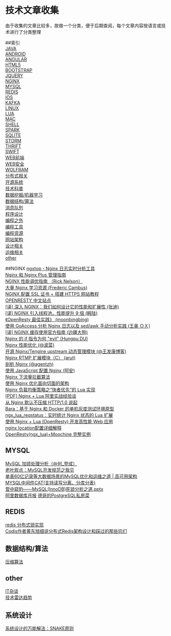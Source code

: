 技术文章收集
======
由于收集的文章比较多，故做一个分类，便于后期查阅，每个文章内容按语言或技术进行了分类整理


##索引  
[JAVA](star/JAVA.md)  
[ANDROID](#ANDROID)  
[ANGULAR](#ANGULAR)  
[HTML5](#HTML5)   
[BOOTSTRAP](#BOOTSTRAP)  
[JQUERY](#JQUERY)  
[NGINX](#NGINX)  
[MYSQL](#MYSQL)  
[REDIS](star/REDIS.md)  
[IOS](#IOS)  
[KAFKA](#KAFKA)  
[LINUX](#LINUX)  
[LUA](#LUA)  
[MAC](#MAC)  
[SHELL](#SHELL)  
[SPARK](#SPARK)  
[SQLITE](#SQLITE)  
[STORM](#STORM)  
[THRIFT](#THRIFT)    
[SWIFT](#SWIFT)  
[WEB前端](JavaScript/components.md)    
[WEB安全](#WEB安全)    
[WOLFRAM](#WOLFRAM)  
[分布式相关](#分布式相关)  
[开源系统](#开源系统)  
[技术科普](#技术科普)  
[数据挖掘/机器学习](other/spider.md)  
[数据结构/算法](#数据结构/算法)  
[消息队列](#消息队列)  
[程序设计](#程序设计)  
[编程之外](talks.md)  
[编程工具](#编程工具)  
[编程资源](#编程资源)  
[网站架构](#网站架构)  
[设计相关](#设计相关)  
[运维相关](#运维相关)  
[other](#other)  

<a name="NGINX"></a>
##NGINX
[ngxtop - Nginx 日志实时分析工具](https://github.com/lebinh/ngxtop)  
[Nginx 和 Nginx Plus 管理指南](https://www.nginx.com/resources/admin-guide)  
[NGINX 性能调优指南 （Rick Nelson）](https://www.nginx.com/blog/tuning-nginx)  
[大量 Nginx 学习资源 (Frederic Cambus)](https://github.com/fcambus/nginx-resources)  
[NGINX 配置 SSL 证书 + 搭建 HTTPS 网站教程](https://s.how/nginx-ssl/)  
[OPENRESTY 中文站点](http://openresty.org/cn/)  
[[译] 深入 NGINX：我们如何设计它的性能和扩展性 (张迪)](http://www.cnbeta.com/articles/402709.htm)  
[[译] NGINX 引入线程池，性能提升 9 倍 (韩陆)](http://www.infoq.com/cn/articles/thread-pools-boost-performance-9x)  
[《OpenResty 最佳实践》 (moonbingbing)](https://moonbingbing.gitbooks.io/openresty-best-practices/content/)  
[使用 GoAccess 分析 Nginx 日志以及 sed/awk 手动分析实践 (王奥 ＯＸ)](http://weekly.manong.io/bounce?url=http%3A%2F%2Fwsgzao.github.io%2Fpost%2Fgoaccess%2F&aid=2963&nid=80)  
[[译] NGINX 缓存使用官方指南 (边疆大狗)](http://www.jointforce.com/jfperiodical/article/949)  
[Nginx 的 if 指令为何 "evil" (Hungpu DU)](http://weekly.manong.io/bounce?url=http%3A%2F%2Fialloc.org%2Fposts%2F2015%2F07%2F28%2Fngx-notes-http-evil-if-1%2F&aid=3160&nid=82)  
[Nginx 性能优化 (@波菜)](http://weekly.manong.io/bounce?url=http%3A%2F%2Fyikebocai.com%2F2014%2F10%2Fnginx-performance-tunning%2F&aid=3275&nid=84)  
[开源 Nginx/Tengine upstream 动态管理模块 (@王发康博客)](http://weekly.manong.io/bounce?url=https%3A%2F%2Fgithub.com%2FSinaMSRE%2Flua-upstream-nginx-module&aid=3328&nid=84)  
[Nginx RTMP 扩展模块（C） (arut)](http://weekly.manong.io/bounce?url=https%3A%2F%2Fgithub.com%2Farut%2Fnginx-rtmp-module&aid=3329&nid=84)  
[剖析 Nginx (@agentzh)](http://weekly.manong.io/bounce?url=https%3A%2F%2Fopenresty.org%2Fdownload%2Fagentzh-nginx-tutorials-zhcn.html&aid=3533&nid=87)  
[使用 JavaScript 配置 Nginx (阿安)](http://weekly.manong.io/bounce?url=http%3A%2F%2Fannn.me%2Fjavascript-nginx%2F%3Fhmsr%3Dtoutiao.io%26utm_medium%3Dtoutiao.io%26utm_source%3Dtoutiao.io&aid=3819&nid=90)  
[Nginx 下流量拦截算法](http://weekly.manong.io/bounce?url=http%3A%2F%2Fhomeway.me%2F2015%2F10%2F21%2Fnginx-lua-traffic-limit-algorithm%2F&aid=4018&nid=92)  
[使用 Nginx 优化面向切面的架构](http://weekly.manong.io/bounce?url=https%3A%2F%2Fruby-china.org%2Ftopics%2F28017&aid=4304&nid=95)  
[Nginx 负载均衡策略之“快者优先”的 Lua 实现](https://blog.jamespan.me/2015/11/27/fastest-first-load-balancer-for-nginx-with-lua/)  
[[PDF] Nginx + Lua 阿⾥实战经验谈](http://iresty.com/download/ebook/2015_con/sunchuanwen.pdf)  
[从 Nginx 默认不压缩 HTTP/1.0 说起](http://weekly.manong.io/bounce?url=https%3A%2F%2Fimququ.com%2Fpost%2Fwhy-nginx-disable-gzip-in-http10.html&aid=4672&nid=99)  
[Bara：基于 Nginx 和 Docker 的单机灰度测试环境原型](http://weekly.manong.io/bounce?url=https%3A%2F%2Fgithub.com%2Fliubin%2Fbara&aid=4722&nid=99)  
[ngx_lua_reqstatus：实时统计 Nginx 状态的 Lua 扩展](https://github.com/zheng-ji/ngx_lua_reqstatus)  
[使用 Nginx + Lua (OpenResty) 开发高性能 Web 应用](http://jinnianshilongnian.iteye.com/blog/2280928)  
[nginx location配置详细解释](http://outofmemory.cn/code-snippet/742/nginx-location-configuration-xiangxi-explain)  
[OpenResty(ngx_lua)+Moochine 完整实例](https://github.com/appwilldev/moochine-demo)  

<a name="MYSQL"></a>
## MYSQL  
[MySQL 加锁处理分析（@何_登成）](http://hedengcheng.com/?p=771)  
[老叶观点：MySQL开发规范之我见](http://imysql.com/2015/07/23/something-important-about-mysql-design-reference.shtml)  
[单表60亿记录等大数据场景的MySQL优化和运维之道 | 高可用架构](http://mp.weixin.qq.com/s?__biz=MzAwMDU1MTE1OQ==&mid=209403337&idx=1&sn=f99429e24e8c591111a355e072f93e05)  
[ MYSQL中间件CAT(支持读写分离、分库分表) ](https://github.com/MyCATApache/Mycat-Server)  
[管中窥豹——MySQL(InnoDB)死锁分析之道.pptx](http://vdisk.weibo.com/s/dBzv2si4KuNS)  
[阿里数据库月报](http://mysql.taobao.org/monthly)
[德哥的PostgreSQL私房菜](https://github.com/digoal/blog)
<a name="REDIS"></a>
## REDIS  
[redis 分布式锁实现](http://www.redis.io/topics/distlock)  
[Codis作者黄东旭细说分布式Redis架构设计和踩过的那些坑们](http://mp.weixin.qq.com/s?__biz=MzAwMDU1MTE1OQ==&mid=208733458&idx=1&sn=691bfde670fb2dd649685723f7358fea)
<a name="数据结构/算法"></a>  
## 数据结构/算法
[压缩算法](algorithm/compression.md)  
<a name="other"></a>
## other
[IT杂谈](http://github.com/yikey/tech/other/t1.md)  
[技术雷达趋势](https://www.thoughtworks.com/cn/radar)   
<a name="程序设计"></a>
## 系统设计
[系统设计的万能解法：SNAKE原则](https://mp.weixin.qq.com/s/u8NDvKcYv4ztVVRT_HaUJw)  
